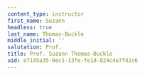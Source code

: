 ```yaml
---
content_type: instructor
first_name: Suzann
headless: true
last_name: Thomas-Buckle
middle_initial: ''
salutation: Prof.
title: Prof. Suzann Thomas-Buckle
uid: e7145a35-0ec1-13fe-fe1d-824c4e7f42c6
---
```

